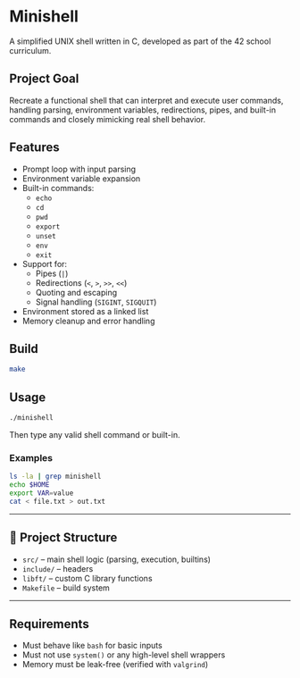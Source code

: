 # Minishell

A simplified UNIX shell written in C, developed as part of the 42 school curriculum.

## Project Goal

Recreate a functional shell that can interpret and execute user commands, handling parsing, environment variables, redirections, pipes, and built-in commands and closely mimicking real shell behavior.

## Features

- Prompt loop with input parsing
- Environment variable expansion
- Built-in commands:
  - `echo`
  - `cd`
  - `pwd`
  - `export`
  - `unset`
  - `env`
  - `exit`
- Support for:
  - Pipes (`|`)
  - Redirections (`<`, `>`, `>>`, `<<`)
  - Quoting and escaping
  - Signal handling (`SIGINT`, `SIGQUIT`)
- Environment stored as a linked list
- Memory cleanup and error handling

## Build

```bash
make
```

## Usage

```bash
./minishell
```

Then type any valid shell command or built-in.

### Examples

```bash
ls -la | grep minishell
echo $HOME
export VAR=value
cat < file.txt > out.txt
```

---

## 📁 Project Structure

- `src/` – main shell logic (parsing, execution, builtins)
- `include/` – headers
- `libft/` – custom C library functions
- `Makefile` – build system

---

## Requirements

- Must behave like `bash` for basic inputs
- Must not use `system()` or any high-level shell wrappers
- Memory must be leak-free (verified with `valgrind`)
